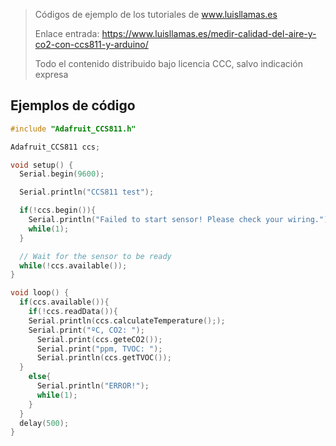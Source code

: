 > Códigos de ejemplo de los tutoriales de www.luisllamas.es
>
> Enlace entrada: https://www.luisllamas.es/medir-calidad-del-aire-y-co2-con-ccs811-y-arduino/
>
> Todo el contenido distribuido bajo licencia CCC, salvo indicación expresa

## Ejemplos de código
```cpp
#include "Adafruit_CCS811.h"

Adafruit_CCS811 ccs;

void setup() {
  Serial.begin(9600);

  Serial.println("CCS811 test");

  if(!ccs.begin()){
    Serial.println("Failed to start sensor! Please check your wiring.");
    while(1);
  }

  // Wait for the sensor to be ready
  while(!ccs.available());
}

void loop() {
  if(ccs.available()){
    if(!ccs.readData()){
    Serial.println(ccs.calculateTemperature(););
    Serial.print("ºC, CO2: ");
      Serial.print(ccs.geteCO2());
      Serial.print("ppm, TVOC: ");
      Serial.println(ccs.getTVOC());
  }   
    else{
      Serial.println("ERROR!");
      while(1);
    }
  }
  delay(500);
}
```


